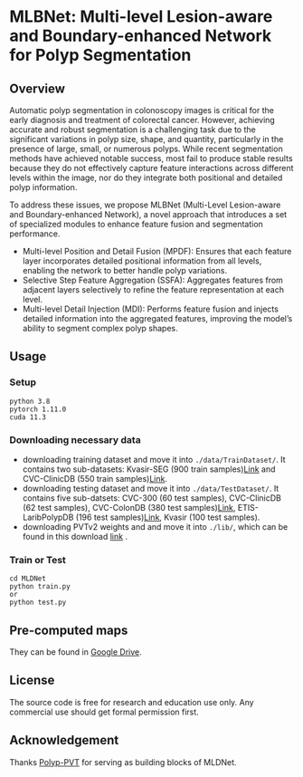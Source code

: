 # MLBNet: Multi-level Lesion-aware and Boundary-enhanced Network for Polyp Segmentation

## Overview

Automatic polyp segmentation in colonoscopy images is critical for the early diagnosis and treatment of colorectal cancer. However, achieving accurate and robust segmentation is a challenging task due to the significant variations in polyp size, shape, and quantity, particularly in the presence of large, small, or numerous polyps. While recent segmentation methods have achieved notable success, most fail to produce stable results because they do not effectively capture feature interactions across different levels within the image, nor do they integrate both positional and detailed polyp information.

To address these issues, we propose MLBNet (Multi-Level Lesion-aware and Boundary-enhanced Network), a novel approach that introduces a set of specialized modules to enhance feature fusion and segmentation performance.

- Multi-level Position and Detail Fusion (MPDF): Ensures that each feature layer incorporates detailed positional information from all levels, enabling the network to better handle polyp variations.
- Selective Step Feature Aggregation (SSFA): Aggregates features from adjacent layers selectively to refine the feature representation at each level.
- Multi-level Detail Injection (MDI): Performs feature fusion and injects detailed information into the aggregated features, improving the model’s ability to segment complex polyp shapes.

## Usage
### Setup
```
python 3.8
pytorch 1.11.0
cuda 11.3
```

### Downloading necessary data
- downloading training dataset and move it into ```./data/TrainDataset/```. It contains two sub-datasets: Kvasir-SEG (900 train samples)[Link](https://datasets.simula.no/kvasir-seg/) and CVC-ClinicDB (550 train samples)[Link](https://polyp.grand-challenge.org/CVCClinicDB/).
- downloading testing dataset and move it into ```./data/TestDataset/```. It contains five sub-datsets: CVC-300 (60 test samples), CVC-ClinicDB (62 test samples), CVC-ColonDB (380 test samples)[Link](http://vi.cvc.uab.es/colon-qa/cvccolondb/), ETIS-LaribPolypDB (196 test samples)[Link](https://polyp.grand-challenge.org/ETISLarib/), Kvasir (100 test samples).
- downloading PVTv2 weights and and move it into ```./lib/```, which can be found in this download [link](https://github.com/whai362/PVT?tab=readme-ov-file) .

### Train or Test
```
cd MLDNet
python train.py
or
python test.py
```

## Pre-computed maps
They can be found in [Google Drive](https://drive.google.com/drive/folders/1dhHpXMBQRjxARhHEHLRaLpLwIlJT9YE6?usp=drive_link).

##  License
The source code is free for research and education use only. Any commercial use should get formal permission first.

## Acknowledgement
Thanks [Polyp-PVT](https://github.com/DengPingFan/Polyp-PVT) for serving as building blocks of MLDNet.
